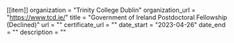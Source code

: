 [[item]]
  organization = "Trinity College Dublin"
  organization_url = "https://www.tcd.ie/"
  title = "Government of Ireland Postdoctoral Fellowship (Declined)"
  url = ""
  certificate_url = ""
  date_start = "2023-04-26"
  date_end = ""
  description = ""